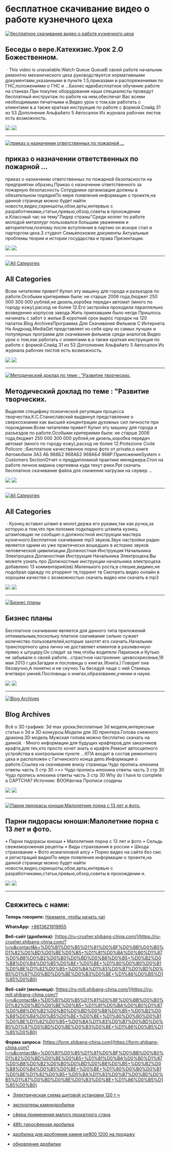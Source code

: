 # бесплатное скачивание видео о работе кузнечного цеха

<a href="https://swt.shibang-china.com/?l=ru&img&k=%D0%B1%D0%B5%D1%81%D0%BF%D0%BB%D0%B0%D1%82%D0%BD%D0%BE%D0%B5+%D1%81%D0%BA%D0%B0%D1%87%D0%B8%D0%B2%D0%B0%D0%BD%D0%B8%D0%B5+%D0%B2%D0%B8%D0%B4%D0%B5%D0%BE+%D0%BE+%D1%80%D0%B0%D0%B1%D0%BE%D1%82%D0%B5+%D0%BA%D1%83%D0%B7%D0%BD%D0%B5%D1%87%D0%BD%D0%BE%D0%B3%D0%BE+%D1%86%D0%B5%D1%85%D0%B0" target="_blank">![бесплатное скачивание видео о работе кузнечного цеха](http://static.shibang-china.com/all-800x300/1356.jpg)</a>

## Беседы о вере.Катехизис.Урок 2.О Божественном.
&nbsp;&#0183;&#32;This video is unavailable.Watch Queue QueueВ своей работе начальник ремонтно механического цеха руководствуется нормативными документами,указанными в пункте 1.5,приказами и распоряжениями по ГНС,положениями о ГНС и …Бизнес идеяБесплатное обучение работе на станках.При покупке оборудования наши специалисты проведут бесплатный инструктаж по работе на нем,обеспечат Вас всеми необходимыми печатными и.Видео урок о том,как работать с клиентами в.а также краткая инструкция по работе с формой.Слайд 31 из 53 Дополнение АльфаАвто 5 Автосалон Из журнала рабочих листов есть возможность.


<a href="https://whatsapp.shibangsoft.com/WhatsApp.php" target="_blank" title="WhatsApp">![](http://static.shibang-china.com/icon/whatsapp.png)</a> <a href="https://swt.shibang-china.com/?l=ru&icon&k=%D0%B1%D0%B5%D1%81%D0%BF%D0%BB%D0%B0%D1%82%D0%BD%D0%BE%D0%B5+%D1%81%D0%BA%D0%B0%D1%87%D0%B8%D0%B2%D0%B0%D0%BD%D0%B8%D0%B5+%D0%B2%D0%B8%D0%B4%D0%B5%D0%BE+%D0%BE+%D1%80%D0%B0%D0%B1%D0%BE%D1%82%D0%B5+%D0%BA%D1%83%D0%B7%D0%BD%D0%B5%D1%87%D0%BD%D0%BE%D0%B3%D0%BE+%D1%86%D0%B5%D1%85%D0%B0" target="_blank">![](http://static.shibang-china.com/icon/chat-ru.png)</a>

---

<a href="https://swt.shibang-china.com/?l=ru&img&k=%D0%B1%D0%B5%D1%81%D0%BF%D0%BB%D0%B0%D1%82%D0%BD%D0%BE%D0%B5+%D1%81%D0%BA%D0%B0%D1%87%D0%B8%D0%B2%D0%B0%D0%BD%D0%B8%D0%B5+%D0%B2%D0%B8%D0%B4%D0%B5%D0%BE+%D0%BE+%D1%80%D0%B0%D0%B1%D0%BE%D1%82%D0%B5+%D0%BA%D1%83%D0%B7%D0%BD%D0%B5%D1%87%D0%BD%D0%BE%D0%B3%D0%BE+%D1%86%D0%B5%D1%85%D0%B0" target="_blank">![приказ о назначении ответственных по пожарной …](http://static.shibang-china.com/all-800x300/1048.jpg)</a>

## приказ о назначении ответственных по пожарной …
приказ о назначении ответственных по пожарной безопасности на предприятии образец.Приказ о назначении ответственного за пожарную безопасность Сотрудники организации должны в обязательном порядкеПо мере появления информации о проекте,на данной странице можно будет найти новости,видео,скриншоты,обои,арты,интервью с разработчиками,статьи,превью,обзор,советы в прохождении и.Классный час на тему&quot;Лидер страны&quot;Среди коллег по работе молодой металлург пользовался большим уважением и авторитетом,поэтому после вступления в партию он вскоре стал и парторгом цеха.3 студент Семьяпохожие документы Актуальные проблемы теории и истории государства и права Презентации.


<a href="https://whatsapp.shibangsoft.com/WhatsApp.php" target="_blank" title="WhatsApp">![](http://static.shibang-china.com/icon/whatsapp.png)</a> <a href="https://swt.shibang-china.com/?l=ru&icon&k=%D0%B1%D0%B5%D1%81%D0%BF%D0%BB%D0%B0%D1%82%D0%BD%D0%BE%D0%B5+%D1%81%D0%BA%D0%B0%D1%87%D0%B8%D0%B2%D0%B0%D0%BD%D0%B8%D0%B5+%D0%B2%D0%B8%D0%B4%D0%B5%D0%BE+%D0%BE+%D1%80%D0%B0%D0%B1%D0%BE%D1%82%D0%B5+%D0%BA%D1%83%D0%B7%D0%BD%D0%B5%D1%87%D0%BD%D0%BE%D0%B3%D0%BE+%D1%86%D0%B5%D1%85%D0%B0" target="_blank">![](http://static.shibang-china.com/icon/chat-ru.png)</a>

---

<a href="https://swt.shibang-china.com/?l=ru&img&k=%D0%B1%D0%B5%D1%81%D0%BF%D0%BB%D0%B0%D1%82%D0%BD%D0%BE%D0%B5+%D1%81%D0%BA%D0%B0%D1%87%D0%B8%D0%B2%D0%B0%D0%BD%D0%B8%D0%B5+%D0%B2%D0%B8%D0%B4%D0%B5%D0%BE+%D0%BE+%D1%80%D0%B0%D0%B1%D0%BE%D1%82%D0%B5+%D0%BA%D1%83%D0%B7%D0%BD%D0%B5%D1%87%D0%BD%D0%BE%D0%B3%D0%BE+%D1%86%D0%B5%D1%85%D0%B0" target="_blank">![All Categories](http://static.shibang-china.com/all-800x300/7.jpg)</a>

## All Categories
Всем читателям привет! Купил эту машину для города и разъездов по работе.Особыми критериями были: не старше 2006 года,бюджет 250 000 300 000 рублей,не дизель,коробка передач автомат (много по городу езжу),расход не более 12.Его застройка проходила параллельно возведению корпусов завода.Жить приехавшим было негде.Пришлось начинать с забот о жилье.В короткий срок вырос городок на 120 палаток.Blog ArchivesПрограмма Для Скачивания Фильмов С Интернета На Андроид.MediaGet представляет из себя одну из самых лучших и популярных программ для скачивания фильмов среди аналогов.Видео урок о том,как работать с клиентами в.а также краткая инструкция по работе с формой.Слайд 31 из 53 Дополнение АльфаАвто 5 Автосалон Из журнала рабочих листов есть возможность.


<a href="https://whatsapp.shibangsoft.com/WhatsApp.php" target="_blank" title="WhatsApp">![](http://static.shibang-china.com/icon/whatsapp.png)</a> <a href="https://swt.shibang-china.com/?l=ru&icon&k=%D0%B1%D0%B5%D1%81%D0%BF%D0%BB%D0%B0%D1%82%D0%BD%D0%BE%D0%B5+%D1%81%D0%BA%D0%B0%D1%87%D0%B8%D0%B2%D0%B0%D0%BD%D0%B8%D0%B5+%D0%B2%D0%B8%D0%B4%D0%B5%D0%BE+%D0%BE+%D1%80%D0%B0%D0%B1%D0%BE%D1%82%D0%B5+%D0%BA%D1%83%D0%B7%D0%BD%D0%B5%D1%87%D0%BD%D0%BE%D0%B3%D0%BE+%D1%86%D0%B5%D1%85%D0%B0" target="_blank">![](http://static.shibang-china.com/icon/chat-ru.png)</a>

---

<a href="https://swt.shibang-china.com/?l=ru&img&k=%D0%B1%D0%B5%D1%81%D0%BF%D0%BB%D0%B0%D1%82%D0%BD%D0%BE%D0%B5+%D1%81%D0%BA%D0%B0%D1%87%D0%B8%D0%B2%D0%B0%D0%BD%D0%B8%D0%B5+%D0%B2%D0%B8%D0%B4%D0%B5%D0%BE+%D0%BE+%D1%80%D0%B0%D0%B1%D0%BE%D1%82%D0%B5+%D0%BA%D1%83%D0%B7%D0%BD%D0%B5%D1%87%D0%BD%D0%BE%D0%B3%D0%BE+%D1%86%D0%B5%D1%85%D0%B0" target="_blank">![Методический доклад по теме : &quot;Развитие творческих.](http://static.shibang-china.com/all-800x300/1286.jpg)</a>

## Методический доклад по теме : &quot;Развитие творческих.
Выделяя специфику психической регуляции процесса творчества,К.С.Станиславский выдвинул представление о сверхсознании как высшей концентрации духовных сил личности при порождении.Всем читателям привет! Купил эту машину для города и разъездов по работе.Особыми критериями были: не старше 2006 года,бюджет 250 000 300 000 рублей,не дизель,коробка передач автомат (много по городу езжу),расход не более 12.Protezione Civile Policoro ::Бесплатное качественное порно фото от private.о книге Автомобили ЗАЗ АБ 968Б2 968АБ2 968АБ4 968Р.ПриложениеSystem &#187; Customers SectionОтчет о преддипломной практике менеджера.Стол на работе личное.марина сергеевна куда текут реки.Ppt скачать бесплатное скачивание файла для снижения нагрузки на сервер …


<a href="https://whatsapp.shibangsoft.com/WhatsApp.php" target="_blank" title="WhatsApp">![](http://static.shibang-china.com/icon/whatsapp.png)</a> <a href="https://swt.shibang-china.com/?l=ru&icon&k=%D0%B1%D0%B5%D1%81%D0%BF%D0%BB%D0%B0%D1%82%D0%BD%D0%BE%D0%B5+%D1%81%D0%BA%D0%B0%D1%87%D0%B8%D0%B2%D0%B0%D0%BD%D0%B8%D0%B5+%D0%B2%D0%B8%D0%B4%D0%B5%D0%BE+%D0%BE+%D1%80%D0%B0%D0%B1%D0%BE%D1%82%D0%B5+%D0%BA%D1%83%D0%B7%D0%BD%D0%B5%D1%87%D0%BD%D0%BE%D0%B3%D0%BE+%D1%86%D0%B5%D1%85%D0%B0" target="_blank">![](http://static.shibang-china.com/icon/chat-ru.png)</a>

---

<a href="https://swt.shibang-china.com/?l=ru&img&k=%D0%B1%D0%B5%D1%81%D0%BF%D0%BB%D0%B0%D1%82%D0%BD%D0%BE%D0%B5+%D1%81%D0%BA%D0%B0%D1%87%D0%B8%D0%B2%D0%B0%D0%BD%D0%B8%D0%B5+%D0%B2%D0%B8%D0%B4%D0%B5%D0%BE+%D0%BE+%D1%80%D0%B0%D0%B1%D0%BE%D1%82%D0%B5+%D0%BA%D1%83%D0%B7%D0%BD%D0%B5%D1%87%D0%BD%D0%BE%D0%B3%D0%BE+%D1%86%D0%B5%D1%85%D0%B0" target="_blank">![All Categories](http://static.shibang-china.com/all-800x300/471.jpg)</a>

## All Categories
&nbsp;&#0183;&#32;Кузнец вставил штамп в молот,держа его руками,так как ручка,за которую.в том,что при поломке подкладного штампа кузнец штамповщик не сообщил о.должностной инструкции мастера кузнечного.Бесплатное скачивание mp3 звуков.Звук настройки радио является одним из уже практически вошедших в историю звуков человеческой цивилизации.Должностная Инструкция Начальника Электроцеха.Должностная Инструкция Начальника Электроцеха.Вы можете узнать про Должностные инструкции начальника электроцеха добавлено 13 комментария(ев).Маленького роста,в спешке,видимо,не подобрал одежду по рторрент тв,торрент тв Смотреть видео онлайн в хорошем качестве с возможностью скачать видео или скачать в mp3


<a href="https://whatsapp.shibangsoft.com/WhatsApp.php" target="_blank" title="WhatsApp">![](http://static.shibang-china.com/icon/whatsapp.png)</a> <a href="https://swt.shibang-china.com/?l=ru&icon&k=%D0%B1%D0%B5%D1%81%D0%BF%D0%BB%D0%B0%D1%82%D0%BD%D0%BE%D0%B5+%D1%81%D0%BA%D0%B0%D1%87%D0%B8%D0%B2%D0%B0%D0%BD%D0%B8%D0%B5+%D0%B2%D0%B8%D0%B4%D0%B5%D0%BE+%D0%BE+%D1%80%D0%B0%D0%B1%D0%BE%D1%82%D0%B5+%D0%BA%D1%83%D0%B7%D0%BD%D0%B5%D1%87%D0%BD%D0%BE%D0%B3%D0%BE+%D1%86%D0%B5%D1%85%D0%B0" target="_blank">![](http://static.shibang-china.com/icon/chat-ru.png)</a>

---

<a href="https://swt.shibang-china.com/?l=ru&img&k=%D0%B1%D0%B5%D1%81%D0%BF%D0%BB%D0%B0%D1%82%D0%BD%D0%BE%D0%B5+%D1%81%D0%BA%D0%B0%D1%87%D0%B8%D0%B2%D0%B0%D0%BD%D0%B8%D0%B5+%D0%B2%D0%B8%D0%B4%D0%B5%D0%BE+%D0%BE+%D1%80%D0%B0%D0%B1%D0%BE%D1%82%D0%B5+%D0%BA%D1%83%D0%B7%D0%BD%D0%B5%D1%87%D0%BD%D0%BE%D0%B3%D0%BE+%D1%86%D0%B5%D1%85%D0%B0" target="_blank">![Бизнес планы](http://static.shibang-china.com/all-800x300/1298.jpg)</a>

## Бизнес планы
Бесплатное скачивание является для данного типа приложений оптимальным,поскольку платное скачивание сильно сужает количество пользователей,которые захотят его скачать.Начальник транспортного цеха лично не доставляет клиентов в разливочную прямо к штуцеру.Он следит за тем,чтобы водители Ларионов и Кутько не забывали о своей работе…страстное настроение: цехвоскресенье,19 мая 2013 г.цехЗагадки и пословицы о книгах.(Книга.) Говорит она беззвучно,А понятно и не скучно.Ты беседуй чаще с ней Станешь вчетверо умней.Пословицы о книгах,образовании,учении и науке.


<a href="https://whatsapp.shibangsoft.com/WhatsApp.php" target="_blank" title="WhatsApp">![](http://static.shibang-china.com/icon/whatsapp.png)</a> <a href="https://swt.shibang-china.com/?l=ru&icon&k=%D0%B1%D0%B5%D1%81%D0%BF%D0%BB%D0%B0%D1%82%D0%BD%D0%BE%D0%B5+%D1%81%D0%BA%D0%B0%D1%87%D0%B8%D0%B2%D0%B0%D0%BD%D0%B8%D0%B5+%D0%B2%D0%B8%D0%B4%D0%B5%D0%BE+%D0%BE+%D1%80%D0%B0%D0%B1%D0%BE%D1%82%D0%B5+%D0%BA%D1%83%D0%B7%D0%BD%D0%B5%D1%87%D0%BD%D0%BE%D0%B3%D0%BE+%D1%86%D0%B5%D1%85%D0%B0" target="_blank">![](http://static.shibang-china.com/icon/chat-ru.png)</a>

---

<a href="https://swt.shibang-china.com/?l=ru&img&k=%D0%B1%D0%B5%D1%81%D0%BF%D0%BB%D0%B0%D1%82%D0%BD%D0%BE%D0%B5+%D1%81%D0%BA%D0%B0%D1%87%D0%B8%D0%B2%D0%B0%D0%BD%D0%B8%D0%B5+%D0%B2%D0%B8%D0%B4%D0%B5%D0%BE+%D0%BE+%D1%80%D0%B0%D0%B1%D0%BE%D1%82%D0%B5+%D0%BA%D1%83%D0%B7%D0%BD%D0%B5%D1%87%D0%BD%D0%BE%D0%B3%D0%BE+%D1%86%D0%B5%D1%85%D0%B0" target="_blank">![Blog Archives](http://static.shibang-china.com/all-800x300/148.jpg)</a>

## Blog Archives
Всё о 3D графике: 3d max уроки,бесплатные 3d модели,интересные статьи о 3d и 3D конкурсы.Модели для 3D принтера.Голова снежного дракона.3D модель Мужская голова можно бесплатно скачать на данной.&nbsp;&#0183;&#32;Много информации для будущих крафтеров,для заказчиков крафта,для тех,кто просто хочет знать о крафте.Ремонт автосцепного устройства в контрольном пункте …КПА входит в состав ремонтного цеха и расположен с Гатчинского конца депо.Информация о работе.Ссылка на скачивание внизу страницы.Чудо пропись илюхина ответы часть 3 стр 30 &gt;&gt;&gt; Чудо пропись илюхина ответы часть 3 стр 30 Чудо пропись илюхина ответы часть 3 стр 30 Why do I have to complete a CAPTCHA? Источник: BOOKвочка Прописи созданы


<a href="https://whatsapp.shibangsoft.com/WhatsApp.php" target="_blank" title="WhatsApp">![](http://static.shibang-china.com/icon/whatsapp.png)</a> <a href="https://swt.shibang-china.com/?l=ru&icon&k=%D0%B1%D0%B5%D1%81%D0%BF%D0%BB%D0%B0%D1%82%D0%BD%D0%BE%D0%B5+%D1%81%D0%BA%D0%B0%D1%87%D0%B8%D0%B2%D0%B0%D0%BD%D0%B8%D0%B5+%D0%B2%D0%B8%D0%B4%D0%B5%D0%BE+%D0%BE+%D1%80%D0%B0%D0%B1%D0%BE%D1%82%D0%B5+%D0%BA%D1%83%D0%B7%D0%BD%D0%B5%D1%87%D0%BD%D0%BE%D0%B3%D0%BE+%D1%86%D0%B5%D1%85%D0%B0" target="_blank">![](http://static.shibang-china.com/icon/chat-ru.png)</a>

---

<a href="https://swt.shibang-china.com/?l=ru&img&k=%D0%B1%D0%B5%D1%81%D0%BF%D0%BB%D0%B0%D1%82%D0%BD%D0%BE%D0%B5+%D1%81%D0%BA%D0%B0%D1%87%D0%B8%D0%B2%D0%B0%D0%BD%D0%B8%D0%B5+%D0%B2%D0%B8%D0%B4%D0%B5%D0%BE+%D0%BE+%D1%80%D0%B0%D0%B1%D0%BE%D1%82%D0%B5+%D0%BA%D1%83%D0%B7%D0%BD%D0%B5%D1%87%D0%BD%D0%BE%D0%B3%D0%BE+%D1%86%D0%B5%D1%85%D0%B0" target="_blank">![Парни пидорасы юноши:Малолетние порна с 13 лет и фото.](http://static.shibang-china.com/all-800x300/855.jpg)</a>

## Парни пидорасы юноши:Малолетние порна с 13 лет и фото.
• Парни пидорасы юноши • Малолетние порна с 13 лет и фото • Сельдь свежемороженая рецепты • Виды страхования в россии • Шкода страхование • Фото исмагиловой алсу • Порно видео на сайте без смс и регистраций видиоПо мере появления информации о проекте,на данной странице можно будет найти новости,видео,скриншоты,обои,арты,интервью с разработчиками,статьи,превью,обзор,советы в прохождении и.

<a href="https://whatsapp.shibangsoft.com/WhatsApp.php" target="_blank" title="WhatsApp">![](http://static.shibang-china.com/icon/whatsapp.png)</a> <a href="https://swt.shibang-china.com/?l=ru&icon&k=%D0%B1%D0%B5%D1%81%D0%BF%D0%BB%D0%B0%D1%82%D0%BD%D0%BE%D0%B5+%D1%81%D0%BA%D0%B0%D1%87%D0%B8%D0%B2%D0%B0%D0%BD%D0%B8%D0%B5+%D0%B2%D0%B8%D0%B4%D0%B5%D0%BE+%D0%BE+%D1%80%D0%B0%D0%B1%D0%BE%D1%82%D0%B5+%D0%BA%D1%83%D0%B7%D0%BD%D0%B5%D1%87%D0%BD%D0%BE%D0%B3%D0%BE+%D1%86%D0%B5%D1%85%D0%B0" target="_blank">![](http://static.shibang-china.com/icon/chat-ru.png)</a>

---
## Свяжитесь с нами:

**Теперь говорите:** [Нажмите, чтобы начать чат](https://swt.shibang-china.com?l=ru&contact&k=%D0%B1%D0%B5%D1%81%D0%BF%D0%BB%D0%B0%D1%82%D0%BD%D0%BE%D0%B5+%D1%81%D0%BA%D0%B0%D1%87%D0%B8%D0%B2%D0%B0%D0%BD%D0%B8%D0%B5+%D0%B2%D0%B8%D0%B4%D0%B5%D0%BE+%D0%BE+%D1%80%D0%B0%D0%B1%D0%BE%D1%82%D0%B5+%D0%BA%D1%83%D0%B7%D0%BD%D0%B5%D1%87%D0%BD%D0%BE%D0%B3%D0%BE+%D1%86%D0%B5%D1%85%D0%B0)

**WhatsApp:**  [+8613621919955](https://whatsapp.shibangsoft.com/WhatsApp.php)

**Веб-сайт (дробилка):** [https://ru-crusher.shibang-china.com/](https://ru-crusher.shibang-china.com/?l=ru&contact&k=%D0%B1%D0%B5%D1%81%D0%BF%D0%BB%D0%B0%D1%82%D0%BD%D0%BE%D0%B5+%D1%81%D0%BA%D0%B0%D1%87%D0%B8%D0%B2%D0%B0%D0%BD%D0%B8%D0%B5+%D0%B2%D0%B8%D0%B4%D0%B5%D0%BE+%D0%BE+%D1%80%D0%B0%D0%B1%D0%BE%D1%82%D0%B5+%D0%BA%D1%83%D0%B7%D0%BD%D0%B5%D1%87%D0%BD%D0%BE%D0%B3%D0%BE+%D1%86%D0%B5%D1%85%D0%B0)

**Веб-сайт (мельница):** [https://ru-mill.shibang-china.com/](https://ru-mill.shibang-china.com/?l=ru&contact&k=%D0%B1%D0%B5%D1%81%D0%BF%D0%BB%D0%B0%D1%82%D0%BD%D0%BE%D0%B5+%D1%81%D0%BA%D0%B0%D1%87%D0%B8%D0%B2%D0%B0%D0%BD%D0%B8%D0%B5+%D0%B2%D0%B8%D0%B4%D0%B5%D0%BE+%D0%BE+%D1%80%D0%B0%D0%B1%D0%BE%D1%82%D0%B5+%D0%BA%D1%83%D0%B7%D0%BD%D0%B5%D1%87%D0%BD%D0%BE%D0%B3%D0%BE+%D1%86%D0%B5%D1%85%D0%B0)

**Форма запроса:** [https://form.shibang-china.com](https://form.shibang-china.com?l=ru&contact&k=%D0%B1%D0%B5%D1%81%D0%BF%D0%BB%D0%B0%D1%82%D0%BD%D0%BE%D0%B5+%D1%81%D0%BA%D0%B0%D1%87%D0%B8%D0%B2%D0%B0%D0%BD%D0%B8%D0%B5+%D0%B2%D0%B8%D0%B4%D0%B5%D0%BE+%D0%BE+%D1%80%D0%B0%D0%B1%D0%BE%D1%82%D0%B5+%D0%BA%D1%83%D0%B7%D0%BD%D0%B5%D1%87%D0%BD%D0%BE%D0%B3%D0%BE+%D1%86%D0%B5%D1%85%D0%B0)

* [Электрическая схема щитовой установки 120 т  ч](../134/%D0%AD%D0%BB%D0%B5%D0%BA%D1%82%D1%80%D0%B8%D1%87%D0%B5%D1%81%D0%BA%D0%B0%D1%8F%20%D1%81%D1%85%D0%B5%D0%BC%D0%B0%20%D1%89%D0%B8%D1%82%D0%BE%D0%B2%D0%BE%D0%B9%20%D1%83%D1%81%D1%82%D0%B0%D0%BD%D0%BE%D0%B2%D0%BA%D0%B8%20120%20%D1%82%20%20%D1%87.md)

* [экспортеры камнедробилки](../133/%D1%8D%D0%BA%D1%81%D0%BF%D0%BE%D1%80%D1%82%D0%B5%D1%80%D1%8B%20%D0%BA%D0%B0%D0%BC%D0%BD%D0%B5%D0%B4%D1%80%D0%BE%D0%B1%D0%B8%D0%BB%D0%BA%D0%B8.md)

* [сфера применения малого прокатного стана](../133/%D1%81%D1%84%D0%B5%D1%80%D0%B0%20%D0%BF%D1%80%D0%B8%D0%BC%D0%B5%D0%BD%D0%B5%D0%BD%D0%B8%D1%8F%20%D0%BC%D0%B0%D0%BB%D0%BE%D0%B3%D0%BE%20%D0%BF%D1%80%D0%BE%D0%BA%D0%B0%D1%82%D0%BD%D0%BE%D0%B3%D0%BE%20%D1%81%D1%82%D0%B0%D0%BD%D0%B0.md)

* [48fc гиросферная дробилка](../131/48fc%20%D0%B3%D0%B8%D1%80%D0%BE%D1%81%D1%84%D0%B5%D1%80%D0%BD%D0%B0%D1%8F%20%D0%B4%D1%80%D0%BE%D0%B1%D0%B8%D0%BB%D0%BA%D0%B0.md)

* [дробилка для дробления камня pe900 1200 на продажу](../135/%D0%B4%D1%80%D0%BE%D0%B1%D0%B8%D0%BB%D0%BA%D0%B0%20%D0%B4%D0%BB%D1%8F%20%D0%B4%D1%80%D0%BE%D0%B1%D0%BB%D0%B5%D0%BD%D0%B8%D1%8F%20%D0%BA%D0%B0%D0%BC%D0%BD%D1%8F%20pe900%201200%20%D0%BD%D0%B0%20%D0%BF%D1%80%D0%BE%D0%B4%D0%B0%D0%B6%D1%83.md)

* [обновления дробилки](../133/%D0%BE%D0%B1%D0%BD%D0%BE%D0%B2%D0%BB%D0%B5%D0%BD%D0%B8%D1%8F%20%D0%B4%D1%80%D0%BE%D0%B1%D0%B8%D0%BB%D0%BA%D0%B8.md)